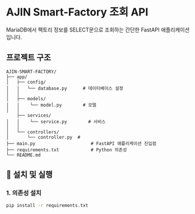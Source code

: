 # AJIN Smart-Factory 조회 API

MariaDB에서 팩토리 정보를 SELECT문으로 조회하는 간단한 FastAPI 애플리케이션입니다.

## 프로젝트 구조

```
AJIN-SMART-FACTORY/
├── app/
│   ├── config/
│   │   └── database.py      # 데이터베이스 설정
│   │
│   ├── models/
│   │    └── model.py        # 모델
│   │
    ├── services/
│   │    └── service.py        # 서비스
│   │
│   └── controllers/
│       └── controller.py  #
├── main.py                     # FastAPI 애플리케이션 진입점
├── requirements.txt            # Python 의존성
└── README.md
```

## 🚀 설치 및 실행

### 1. 의존성 설치

```bash
pip install -r requirements.txt
```
